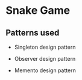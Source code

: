 # Snake Game

## Patterns used

- Singleton design pattern 

- Observer design pattern

- Memento design pattern
